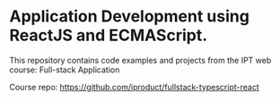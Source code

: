 # Application Development using ReactJS and ECMAScript.
This repository contains code examples and projects from the IPT web course: Full-stack Application
 
Course repo: https://github.com/iproduct/fullstack-typescript-react